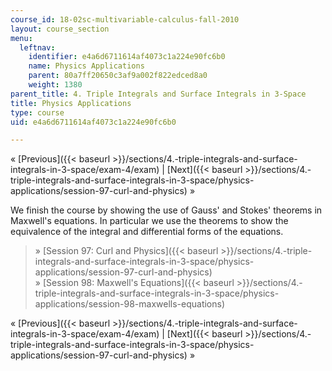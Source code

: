 ```yaml
---
course_id: 18-02sc-multivariable-calculus-fall-2010
layout: course_section
menu:
  leftnav:
    identifier: e4a6d6711614af4073c1a224e90fc6b0
    name: Physics Applications
    parent: 80a7ff20650c3af9a002f822edced8a0
    weight: 1380
parent_title: 4. Triple Integrals and Surface Integrals in 3-Space
title: Physics Applications
type: course
uid: e4a6d6711614af4073c1a224e90fc6b0

---
```


« [Previous]({{< baseurl >}}/sections/4.-triple-integrals-and-surface-integrals-in-3-space/exam-4/exam) | [Next]({{< baseurl >}}/sections/4.-triple-integrals-and-surface-integrals-in-3-space/physics-applications/session-97-curl-and-physics) »

We finish the course by showing the use of Gauss' and Stokes' theorems in Maxwell's equations. In particular we use the theorems to show the equivalence of the integral and differential forms of the equations.

> » [Session 97: Curl and Physics]({{< baseurl >}}/sections/4.-triple-integrals-and-surface-integrals-in-3-space/physics-applications/session-97-curl-and-physics)  
> » [Session 98: Maxwell's Equations]({{< baseurl >}}/sections/4.-triple-integrals-and-surface-integrals-in-3-space/physics-applications/session-98-maxwells-equations)

« [Previous]({{< baseurl >}}/sections/4.-triple-integrals-and-surface-integrals-in-3-space/exam-4/exam) | [Next]({{< baseurl >}}/sections/4.-triple-integrals-and-surface-integrals-in-3-space/physics-applications/session-97-curl-and-physics) »